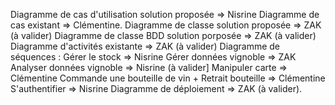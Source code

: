 
Diagramme de cas d'utilisation solution proposée => Nisrine
Diagramme de cas existant => Clémentine.
Diagramme de classe solution proposée => ZAK (à valider)
Diagramme de classe BDD solution porposée => ZAK (à valider)
Diagramme d'activités existante => ZAK (à valider)
Diagramme de séquences :
	Gérer le stock => Nisrine
	Gérer données vignoble => ZAK
	Analyser données vignoble => Nisrine (à valider]
	Manipuler carte => Clémentine
	Commande une bouteille de vin + Retrait bouteille => Clémentine
	S'authentifier => Nisrine
Diagramme de déploiement => ZAK (à valider).


